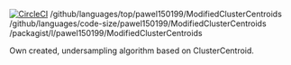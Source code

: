 [![CircleCI](https://circleci.com/gh/circleci/circleci-docs.svg?style=svg)](https://circleci.com/gh/circleci/circleci-docs)
/github/languages/top/pawel150199/ModifiedClusterCentroids
/github/languages/code-size/pawel150199/ModifiedClusterCentroids
/packagist/l/pawel150199/ModifiedClusterCentroids

Own created, undersampling algorithm based on ClusterCentroid.
